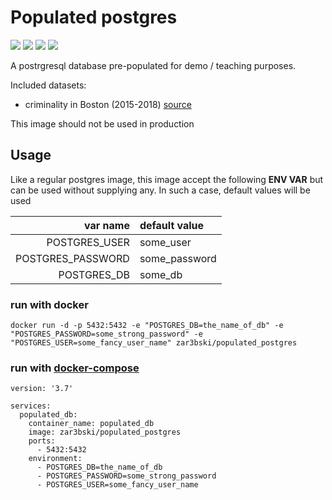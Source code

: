 # Populated postgres

![](https://img.shields.io/docker/cloud/automated/zar3bski/populated_postgres.svg)
![](https://img.shields.io/docker/cloud/build/zar3bski/populated_postgres.svg)
![](https://images.microbadger.com/badges/image/zar3bski/populated_postgres.svg)
![](https://img.shields.io/github/v/release/zar3bski/populated_postgres)

A postrgresql database pre-populated for demo / teaching purposes.

Included datasets: 

* criminality in Boston (2015-2018) [source](https://www.kaggle.com/AnalyzeBoston/crimes-in-boston)

This image should not be used in production

## Usage

Like a regular postgres image, this image accept the following **ENV VAR** but can be used without supplying any. In such a case, default values will be used 

| var name            | default value    |
|--------------------:|:-----------------|
| POSTGRES_USER       | some_user        |
| POSTGRES_PASSWORD   | some_password    |
| POSTGRES_DB         | some_db          |

### run with docker

```
docker run -d -p 5432:5432 -e "POSTGRES_DB=the_name_of_db" -e "POSTGRES_PASSWORD=some_strong_password" -e "POSTGRES_USER=some_fancy_user_name" zar3bski/populated_postgres
```

### run with [docker-compose](https://docs.docker.com/compose/)

```
version: '3.7'

services:
  populated_db:
    container_name: populated_db
    image: zar3bski/populated_postgres
    ports:
      - 5432:5432
	environment:
      - POSTGRES_DB=the_name_of_db
      - POSTGRES_PASSWORD=some_strong_password
      - POSTGRES_USER=some_fancy_user_name
```
